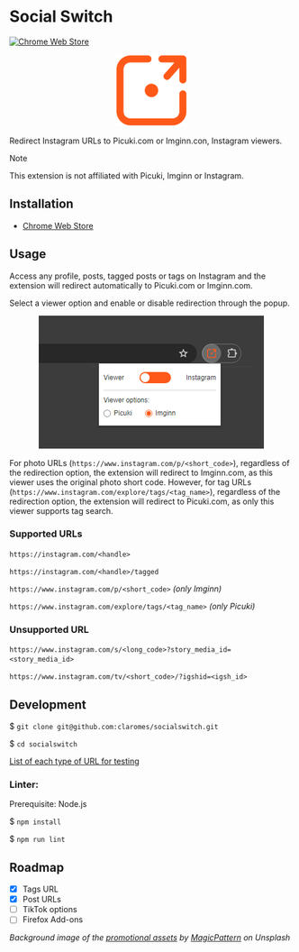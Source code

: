 # Social Switch

[![Chrome Web Store](https://img.shields.io/chrome-web-store/v/elmbjjhgiifenlhffpjcjfkjmilbbfki)](https://chrome.google.com/webstore/detail/picuki-switch/elmbjjhgiifenlhffpjcjfkjmilbbfki)

<p align="center">
    <img src="icons/icon128.png">
</p>

Redirect Instagram URLs to Picuki.com or Imginn.con, Instagram viewers.

> [!NOTE]
> This extension is not affiliated with Picuki, Imginn or Instagram.

## Installation

- [Chrome Web Store](https://chrome.google.com/webstore/detail/picuki-switch/elmbjjhgiifenlhffpjcjfkjmilbbfki)

## Usage

Access any profile, posts, tagged posts or tags on Instagram and the extension will redirect automatically to Picuki.com or Imginn.com.

Select a viewer option and enable or disable redirection through the popup.

<p align="center">
    <img src="assets\popup.jpg">
</p>

For photo URLs (`https://www.instagram.com/p/<short_code>`), regardless of the redirection option, the extension will redirect to Imginn.com, as this viewer uses the original photo short code. However, for tag URLs (`https://www.instagram.com/explore/tags/<tag_name>`), regardless of the redirection option, the extension will redirect to Picuki.com, as only this viewer supports tag search.

### Supported URLs

`https://instagram.com/<handle>`

`https://instagram.com/<handle>/tagged`

`https://www.instagram.com/p/<short_code>` *(only Imginn)*

`https://www.instagram.com/explore/tags/<tag_name>` *(only Picuki)*

### Unsupported URL

`https://www.instagram.com/s/<long_code>?story_media_id=<story_media_id>`

`https://www.instagram.com/tv/<short_code>/?igshid=<igsh_id>`

## Development

$ `git clone git@github.com:claromes/socialswitch.git`

$ `cd socialswitch`

[List of each type of URL for testing](urls.md)

### Linter:

Prerequisite: Node.js

$ `npm install`

$ `npm run lint`

## Roadmap

- [x] Tags URL
- [x] Post URLs
- [ ] TikTok options
- [ ] Firefox Add-ons

*Background image of the [promotional assets](assets) by [MagicPattern](https://unsplash.com/@magicpattern) on Unsplash*
